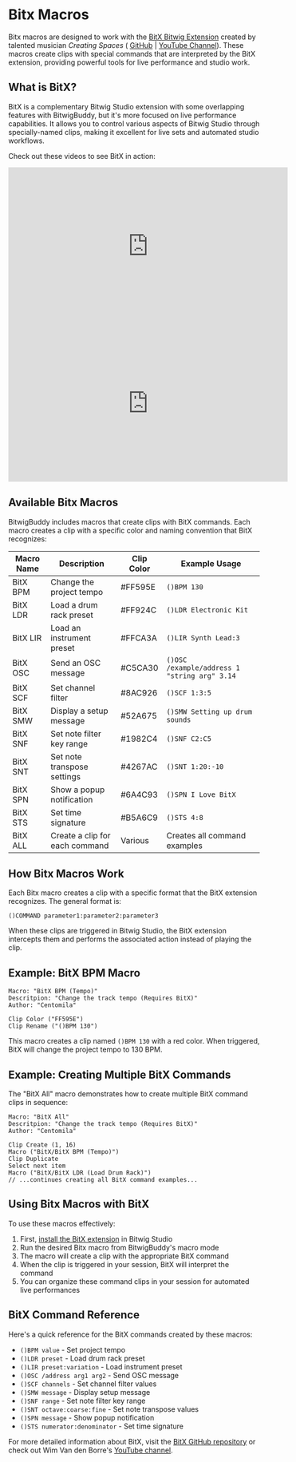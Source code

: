 # Bitx Macros

Bitx macros are designed to work with the [BitX Bitwig Extension](https://github.com/wimvandenborre/BitX) created by talented musician *Creating Spaces* ( [GitHub](https://github.com/wimvandenborre) |  [YouTube Channel](https://www.youtube.com/@creatingspacesproducer)). These macros create clips with special commands that are interpreted by the BitX extension, providing powerful tools for live performance and studio work.

## What is BitX?

BitX is a complementary Bitwig Studio extension with some overlapping features with BitwigBuddy, but it's more focused on live performance capabilities. It allows you to control various aspects of Bitwig Studio through specially-named clips, making it excellent for live sets and automated studio workflows.

Check out these videos to see BitX in action:

<iframe width="560" height="315" src="https://www.youtube-nocookie.com/embed/J4SEQO-LzUA" title="YouTube video player" frameborder="0" allow="accelerometer; autoplay; clipboard-write; encrypted-media; gyroscope; picture-in-picture" allowfullscreen></iframe>

<iframe width="560" height="315" src="https://www.youtube-nocookie.com/embed/kUrBRRthE9I" title="YouTube video player" frameborder="0" allow="accelerometer; autoplay; clipboard-write; encrypted-media; gyroscope; picture-in-picture" allowfullscreen></iframe>

## Available Bitx Macros

BitwigBuddy includes macros that create clips with BitX commands. Each macro creates a clip with a specific color and naming convention that BitX recognizes:

| Macro Name | Description                    | Clip Color | Example Usage                                |
| ---------- | ------------------------------ | ---------- | -------------------------------------------- |
| BitX BPM   | Change the project tempo       | #FF595E    | `()BPM 130`                                  |
| BitX LDR   | Load a drum rack preset        | #FF924C    | `()LDR Electronic Kit`                       |
| BitX LIR   | Load an instrument preset      | #FFCA3A    | `()LIR Synth Lead:3`                         |
| BitX OSC   | Send an OSC message            | #C5CA30    | `()OSC /example/address 1 "string arg" 3.14` |
| BitX SCF   | Set channel filter             | #8AC926    | `()SCF 1:3:5`                                |
| BitX SMW   | Display a setup message        | #52A675    | `()SMW Setting up drum sounds`               |
| BitX SNF   | Set note filter key range      | #1982C4    | `()SNF C2:C5`                                |
| BitX SNT   | Set note transpose settings    | #4267AC    | `()SNT 1:20:-10`                             |
| BitX SPN   | Show a popup notification      | #6A4C93    | `()SPN I Love BitX`                          |
| BitX STS   | Set time signature             | #B5A6C9    | `()STS 4:8`                                  |
| BitX ALL   | Create a clip for each command | Various      | Creates all command examples                 |

## How Bitx Macros Work

Each Bitx macro creates a clip with a specific format that the BitX extension recognizes. The general format is:

```
()COMMAND parameter1:parameter2:parameter3
```

When these clips are triggered in Bitwig Studio, the BitX extension intercepts them and performs the associated action instead of playing the clip.

## Example: BitX BPM Macro

```
Macro: "BitX BPM (Tempo)"
Descritpion: "Change the track tempo (Requires BitX)"
Author: "Centomila"

Clip Color ("FF595E")
Clip Rename ("()BPM 130")
```

This macro creates a clip named `()BPM 130` with a red color. When triggered, BitX will change the project tempo to 130 BPM.

## Example: Creating Multiple BitX Commands

The "BitX All" macro demonstrates how to create multiple BitX command clips in sequence:

```
Macro: "BitX All"
Descritpion: "Change the track tempo (Requires BitX)"
Author: "Centomila"

Clip Create (1, 16)
Macro ("BitX/BitX BPM (Tempo)")
Clip Duplicate
Select next item
Macro ("BitX/BitX LDR (Load Drum Rack)")
// ...continues creating all BitX command examples...
```

## Using Bitx Macros with BitX

To use these macros effectively:

1. First, [install the BitX extension](https://github.com/wimvandenborre/BitX) in Bitwig Studio
2. Run the desired Bitx macro from BitwigBuddy's macro mode
3. The macro will create a clip with the appropriate BitX command
4. When the clip is triggered in your session, BitX will interpret the command
5. You can organize these command clips in your session for automated live performances

## BitX Command Reference

Here's a quick reference for the BitX commands created by these macros:

- `()BPM value` - Set project tempo
- `()LDR preset` - Load drum rack preset
- `()LIR preset:variation` - Load instrument preset
- `()OSC /address arg1 arg2` - Send OSC message
- `()SCF channels` - Set channel filter values
- `()SMW message` - Display setup message
- `()SNF range` - Set note filter key range
- `()SNT octave:coarse:fine` - Set note transpose values
- `()SPN message` - Show popup notification
- `()STS numerator:denominator` - Set time signature

For more detailed information about BitX, visit the [BitX GitHub repository](https://github.com/wimvandenborre/BitX) or check out Wim Van den Borre's [YouTube channel](https://www.youtube.com/@creatingspacesproducer).
